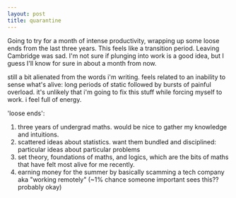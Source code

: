 ```yaml
---
layout: post
title: quarantine
---
```


Going to try for a month of intense productivity, wrapping up some loose ends from the last three years. This feels like a transition period. Leaving Cambridge was sad. I'm not sure if plunging into work is a good idea, but I guess I'll know for sure in about a month from now. 

still a bit alienated from the words i'm writing. feels related to an inability to sense what's alive: long periods of static followed by bursts of painful overload. it's unlikely that i'm going to fix this stuff while forcing myself to work. i feel full of energy.

'loose ends':
1. three years of undergrad maths. would be nice to gather my knowledge and intuitions. 
2. scattered ideas about statistics. want them bundled and disciplined: particular ideas about particular problems 
3. set theory, foundations of maths, and logics, which are the bits of maths that have felt most alive for me recently. 
4. earning money for the summer by basically scamming a tech company aka "working remotely" (~1% chance someone important sees this?? probably okay)



